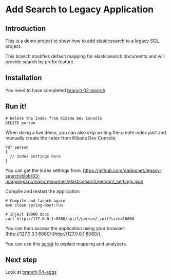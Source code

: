 Add Search to Legacy Application
================================

Introduction
------------

This is a demo project to show how to add elasticsearch to a legacy SQL project.

This branch modifies default mapping for elasticsearch documents
and will provide search by prefix feature.

Installation
------------

You need to have completed [branch 02-search](https://github.com/dadoonet/legacy-search/tree/02-search)

Run it!
-------

```
# Delete the index from Kibana Dev Console
DELETE person
```

When doing a live demo, you can also skip writing the create index part and manually create the index from Kibana Dev Console:

```
PUT person
{
  // Index settings here
}
```

You can get the index settings from: https://github.com/dadoonet/legacy-search/blob/03-mapping/src/main/resources/elasticsearch/person/_settings.json

Compile and restart the application

```
# Compile and launch again
mvn clean spring-boot:run

# Inject 10000 docs
curl http://127.0.0.1:8080/api/1/person/_init?size=10000
```

You can then access the application using your browser: [http://127.0.0.1:8080/](http://127.0.0.1:8080/).

You can use this [script](https://gist.github.com/dadoonet/d6757d15fa0726a83bb619ecd81153f7) to explain mapping and analyzers.

Next step
---------

Look at [branch 04-aggs](https://github.com/dadoonet/legacy-search/tree/04-aggs)
